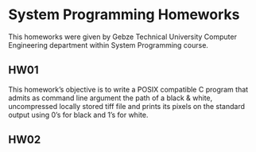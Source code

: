 # System Programming Homeworks
This homeworks were given by Gebze Technical University Computer Engineering department within System Programming course.

## HW01
This homework’s objective is to write a POSIX compatible C program that admits as command line argument the path of a black & white, uncompressed locally stored tiff file and prints its pixels on the standard output using 0’s for black and 1’s for white.

## HW02
